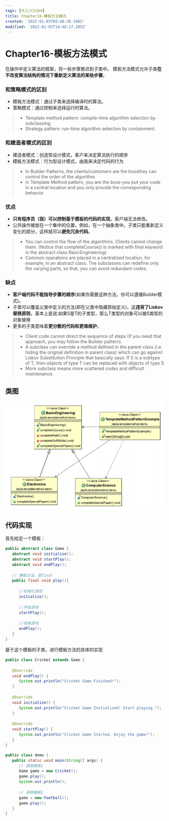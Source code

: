 ```yaml
---
tags: [大三/CS264]
title: Chapter16-模板方法模式
created: '2022-01-03T09:48:38.340Z'
modified: '2022-01-03T14:48:27.205Z'
---
```


# Chapter16-模板方法模式
在操作中定义算法的框架，将一些步骤推迟到子类中。
模板方法模式允许子类**在不改变算法结构的情况下重新定义算法的某些步骤**。
### 和策略模式的区别
- 模板方法模式：通过子类来选择编译时的算法。
- 策略模式：通过控制来选择运行时算法。
>- Template method pattern: compile-time algorithm selection by subclassing.
>- Strategy pattern: run-time algorithm selection by containment.

### 和建造者模式的区别
- 建造者模式：创造型设计模式，客户来决定算法执行的顺序
- 模板方法模式：行为型设计模式，由我来决定代码的行为
>- In Builder Patterns, the clients/customers are the bossthey can control the order of the algorithm.
>- in Template Method pattern, you are the boss-you put your code in a central location and you only provide the corresponding behavior

### 优点
- **只有程序员（我）可以控制基于模板的代码的实现**，客户端无法修改。
- 公共操作被放在一个集中的位置，例如，在一个抽象类中。子类只能重新定义变化的部分，这样就可以**避免冗余代码**。
>- You can control the flow of the algorithms. Clients cannot change them. (Notice that completeCourse() is marked with final keyword in the abstract class BasicEngineering)
>- Common operations are placed in a centralized location, for example, in an abstract class. The subclasses can redefine only the varying parts, so that, you can avoid redundant codes.

### 缺点
- **客户端代码不能指导步骤的顺序**(如果你需要这种方法，你可以遵循Builder模式)。
- 子类可以覆盖父类中定义的方法(即在父类中隐藏原始定义)，这**违背了Liskov替换原则**，基本上是说:如果S是T的子类型，那么T类型的对象可以被S类型的对象替换
- 更多的子类意味着**更分散的代码和更难维护**。
>- Client code cannot direct the sequence of steps (If you need that approach, you may follow the Builder pattern). 
>- A subclass can override a method defined in the parent class (i.e. hiding the original definition in parent class) which can go against Liskov Substitution Principle that basically says: If S is a subtype of T, then objects of type T can be replaced with objects of type S 
>- More subclass means more scattered codes and difficult maintenance. 

## 类图
<img src="https://raw.githubusercontent.com/Guiny-Time/PictureBed/main/20220103215907.png"/>

## 代码实现
首先给定一个模板：
```Java
public abstract class Game {
   abstract void initialize();
   abstract void startPlay();
   abstract void endPlay();
 
   // 模板方法，是final
   public final void play(){
 
      //初始化游戏
      initialize();
 
      //开始游戏
      startPlay();
 
      //结束游戏
      endPlay();
   }
}
```
基于这个模板的子类，进行模板方法的具体的实现
```Java
public class Cricket extends Game {
 
   @Override
   void endPlay() {
      System.out.println("Cricket Game Finished!");
   }
 
   @Override
   void initialize() {
      System.out.println("Cricket Game Initialized! Start playing.");
   }
 
   @Override
   void startPlay() {
      System.out.println("Cricket Game Started. Enjoy the game!");
   }
}
```
```Java
public class demo {
   public static void main(String[] args) {
      // 调用模板1
      Game game = new Cricket();
      game.play();
      System.out.println();

      // 调用模板2
      game = new Football();
      game.play();      
   }
}
```




